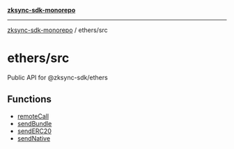 [**zksync-sdk-monorepo**](../../README.md)

***

[zksync-sdk-monorepo](../../README.md) / ethers/src

# ethers/src

Public API for @zksync-sdk/ethers

## Functions

- [remoteCall](functions/remoteCall.md)
- [sendBundle](functions/sendBundle.md)
- [sendERC20](functions/sendERC20.md)
- [sendNative](functions/sendNative.md)
